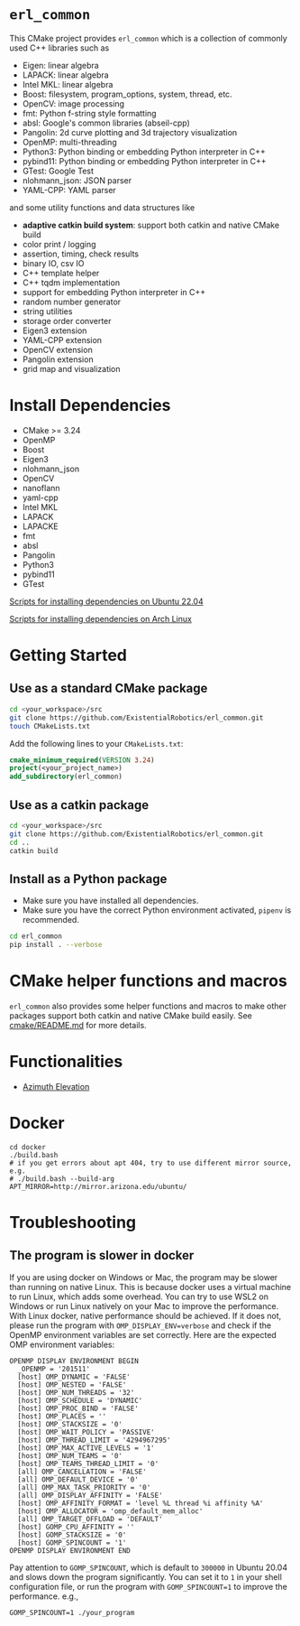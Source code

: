`erl_common`
============

This CMake project provides `erl_common` which is a collection of commonly used C++ libraries such
as

- Eigen: linear algebra
- LAPACK: linear algebra
- Intel MKL: linear algebra
- Boost: filesystem, program_options, system, thread, etc.
- OpenCV: image processing
- fmt: Python f-string style formatting
- absl: Google's common libraries (abseil-cpp)
- Pangolin: 2d curve plotting and 3d trajectory visualization
- OpenMP: multi-threading
- Python3: Python binding or embedding Python interpreter in C++
- pybind11: Python binding or embedding Python interpreter in C++
- GTest: Google Test
- nlohmann_json: JSON parser
- YAML-CPP: YAML parser

and some utility functions and data structures like

- **adaptive catkin build system**: support both catkin and native CMake build
- color print / logging
- assertion, timing, check results
- binary IO, csv IO
- C++ template helper
- C++ tqdm implementation
- support for embedding Python interpreter in C++
- random number generator
- string utilities
- storage order converter
- Eigen3 extension
- YAML-CPP extension
- OpenCV extension
- Pangolin extension
- grid map and visualization

# Install Dependencies

- CMake >= 3.24
- OpenMP
- Boost
- Eigen3
- nlohmann_json
- OpenCV
- nanoflann
- yaml-cpp
- Intel MKL
- LAPACK
- LAPACKE
- fmt
- absl
- Pangolin
- Python3
- pybind11
- GTest

[Scripts for installing dependencies on Ubuntu 22.04](scripts/setup_ubuntu_22.04.bash)

[Scripts for installing dependencies on Arch Linux](scripts/setup_archlinux.bash)

# Getting Started

## Use as a standard CMake package

```bash
cd <your_workspace>/src
git clone https://github.com/ExistentialRobotics/erl_common.git
touch CMakeLists.txt
```

Add the following lines to your `CMakeLists.txt`:

```cmake
cmake_minimum_required(VERSION 3.24)
project(<your_project_name>)
add_subdirectory(erl_common)
```

## Use as a catkin package

```bash
cd <your_workspace>/src
git clone https://github.com/ExistentialRobotics/erl_common.git
cd ..
catkin build
```

## Install as a Python package

- Make sure you have installed all dependencies.
- Make sure you have the correct Python environment activated, `pipenv` is recommended.

```bash
cd erl_common
pip install . --verbose
```

# CMake helper functions and macros

`erl_common` also provides some helper functions and macros to make other packages support both
catkin and native CMake
build easily. See [cmake/README.md](cmake/README.md) for more details.

# Functionalities

- [Azimuth Elevation](include/erl_common/angle_utils.hpp)

# Docker

```shell
cd docker
./build.bash
# if you get errors about apt 404, try to use different mirror source, e.g.
# ./build.bash --build-arg APT_MIRROR=http://mirror.arizona.edu/ubuntu/
```

# Troubleshooting

## The program is slower in docker

If you are using docker on Windows or Mac, the program may be slower than running on native Linux.
This is because docker uses a virtual machine to run Linux, which adds some overhead. You can try
to use WSL2 on Windows or run Linux natively on your Mac to improve the performance.
With Linux docker, native performance should be achieved. If it does not, please run the program
with `OMP_DISPLAY_ENV=verbose` and check if the OpenMP environment variables are set correctly.
Here are the expected OMP environment variables:

```shell
OPENMP DISPLAY ENVIRONMENT BEGIN
  _OPENMP = '201511'
  [host] OMP_DYNAMIC = 'FALSE'
  [host] OMP_NESTED = 'FALSE'
  [host] OMP_NUM_THREADS = '32'
  [host] OMP_SCHEDULE = 'DYNAMIC'
  [host] OMP_PROC_BIND = 'FALSE'
  [host] OMP_PLACES = ''
  [host] OMP_STACKSIZE = '0'
  [host] OMP_WAIT_POLICY = 'PASSIVE'
  [host] OMP_THREAD_LIMIT = '4294967295'
  [host] OMP_MAX_ACTIVE_LEVELS = '1'
  [host] OMP_NUM_TEAMS = '0'
  [host] OMP_TEAMS_THREAD_LIMIT = '0'
  [all] OMP_CANCELLATION = 'FALSE'
  [all] OMP_DEFAULT_DEVICE = '0'
  [all] OMP_MAX_TASK_PRIORITY = '0'
  [all] OMP_DISPLAY_AFFINITY = 'FALSE'
  [host] OMP_AFFINITY_FORMAT = 'level %L thread %i affinity %A'
  [host] OMP_ALLOCATOR = 'omp_default_mem_alloc'
  [all] OMP_TARGET_OFFLOAD = 'DEFAULT'
  [host] GOMP_CPU_AFFINITY = ''
  [host] GOMP_STACKSIZE = '0'
  [host] GOMP_SPINCOUNT = '1'
OPENMP DISPLAY ENVIRONMENT END
```

Pay attention to `GOMP_SPINCOUNT`, which is default to `300000` in Ubuntu 20.04 and slows down the
program significantly. You can set it to `1` in your shell configuration file, or run the program
with `GOMP_SPINCOUNT=1` to improve the performance. e.g.,

```shell
GOMP_SPINCOUNT=1 ./your_program
```
